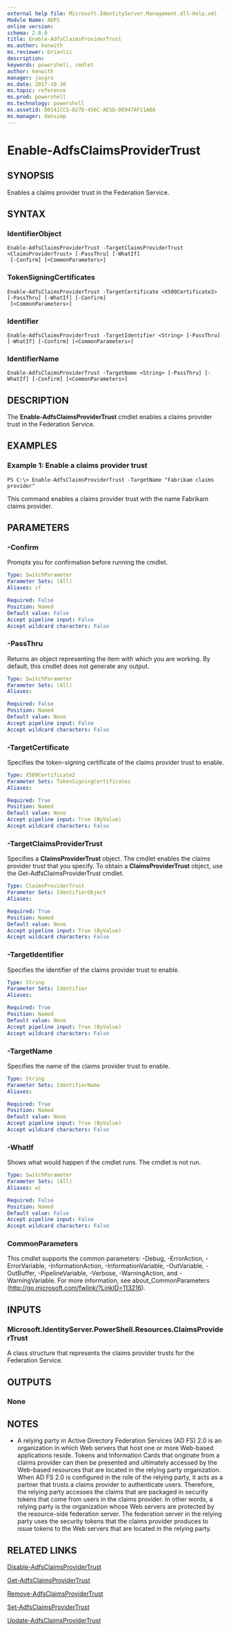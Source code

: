 ```yaml
---
external help file: Microsoft.IdentityServer.Management.dll-Help.xml
Module Name: ADFS
online version: 
schema: 2.0.0
title: Enable-AdfsClaimsProviderTrust
ms.author: kenwith
ms.reviewer: brianlic
description: 
keywords: powershell, cmdlet
author: kenwith
manager: jasgro
ms.date: 2017-10-30
ms.topic: reference
ms.prod: powershell
ms.technology: powershell
ms.assetid: D0141CC5-827D-456C-AE5D-DE947AF11A8A
ms.manager: dansimp
---
```


# Enable-AdfsClaimsProviderTrust

## SYNOPSIS
Enables a claims provider trust in the Federation Service.

## SYNTAX

### IdentifierObject
```
Enable-AdfsClaimsProviderTrust -TargetClaimsProviderTrust <ClaimsProviderTrust> [-PassThru] [-WhatIf]
 [-Confirm] [<CommonParameters>]
```

### TokenSigningCertificates
```
Enable-AdfsClaimsProviderTrust -TargetCertificate <X509Certificate2> [-PassThru] [-WhatIf] [-Confirm]
 [<CommonParameters>]
```

### Identifier
```
Enable-AdfsClaimsProviderTrust -TargetIdentifier <String> [-PassThru] [-WhatIf] [-Confirm] [<CommonParameters>]
```

### IdentifierName
```
Enable-AdfsClaimsProviderTrust -TargetName <String> [-PassThru] [-WhatIf] [-Confirm] [<CommonParameters>]
```

## DESCRIPTION
The **Enable-AdfsClaimsProviderTrust** cmdlet enables a claims provider trust in the Federation Service.

## EXAMPLES

### Example 1: Enable a claims provider trust
```
PS C:\> Enable-AdfsClaimsProviderTrust -TargetName "Fabrikam claims provider"
```

This command enables a claims provider trust with the name Fabrikam claims provider.

## PARAMETERS

### -Confirm
Prompts you for confirmation before running the cmdlet.

```yaml
Type: SwitchParameter
Parameter Sets: (All)
Aliases: cf

Required: False
Position: Named
Default value: False
Accept pipeline input: False
Accept wildcard characters: False
```

### -PassThru
Returns an object representing the item with which you are working.
By default, this cmdlet does not generate any output.

```yaml
Type: SwitchParameter
Parameter Sets: (All)
Aliases: 

Required: False
Position: Named
Default value: None
Accept pipeline input: False
Accept wildcard characters: False
```

### -TargetCertificate
Specifies the token-signing certificate of the claims provider trust to enable.

```yaml
Type: X509Certificate2
Parameter Sets: TokenSigningCertificates
Aliases: 

Required: True
Position: Named
Default value: None
Accept pipeline input: True (ByValue)
Accept wildcard characters: False
```

### -TargetClaimsProviderTrust
Specifies a **ClaimsProviderTrust** object.
The cmdlet enables the claims provider trust that you specify.
To obtain a **ClaimsProviderTrust** object, use the Get-AdfsClaimsProviderTrust cmdlet.

```yaml
Type: ClaimsProviderTrust
Parameter Sets: IdentifierObject
Aliases: 

Required: True
Position: Named
Default value: None
Accept pipeline input: True (ByValue)
Accept wildcard characters: False
```

### -TargetIdentifier
Specifies the identifier of the claims provider trust to enable.

```yaml
Type: String
Parameter Sets: Identifier
Aliases: 

Required: True
Position: Named
Default value: None
Accept pipeline input: True (ByValue)
Accept wildcard characters: False
```

### -TargetName
Specifies the name of the claims provider trust to enable.

```yaml
Type: String
Parameter Sets: IdentifierName
Aliases: 

Required: True
Position: Named
Default value: None
Accept pipeline input: True (ByValue)
Accept wildcard characters: False
```

### -WhatIf
Shows what would happen if the cmdlet runs.
The cmdlet is not run.

```yaml
Type: SwitchParameter
Parameter Sets: (All)
Aliases: wi

Required: False
Position: Named
Default value: False
Accept pipeline input: False
Accept wildcard characters: False
```

### CommonParameters
This cmdlet supports the common parameters: -Debug, -ErrorAction, -ErrorVariable, -InformationAction, -InformationVariable, -OutVariable, -OutBuffer, -PipelineVariable, -Verbose, -WarningAction, and -WarningVariable. For more information, see about_CommonParameters (http://go.microsoft.com/fwlink/?LinkID=113216).

## INPUTS

### Microsoft.IdentityServer.PowerShell.Resources.ClaimsProviderTrust
A class structure that represents the claims provider trusts for the Federation Service.

## OUTPUTS

### None

## NOTES
* A relying party in Active Directory Federation Services (AD FS) 2.0 is an organization in which Web servers that host one or more Web-based applications reside. Tokens and Information Cards that originate from a claims provider can then be presented and ultimately accessed by the Web-based resources that are located in the relying party organization. When AD FS 2.0 is configured in the role of the relying party, it acts as a partner that trusts a claims provider to authenticate users. Therefore, the relying party accesses the claims that are packaged in security tokens that come from users in the claims provider. In other words, a relying party is the organization whose Web servers are protected by the resource-side federation server. The federation server in the relying party uses the security tokens that the claims provider produces to issue tokens to the Web servers that are located in the relying party.

## RELATED LINKS

[Disable-AdfsClaimsProviderTrust](./Disable-AdfsClaimsProviderTrust.md)

[Get-AdfsClaimsProviderTrust](./Get-AdfsClaimsProviderTrust.md)

[Remove-AdfsClaimsProviderTrust](./Remove-AdfsClaimsProviderTrust.md)

[Set-AdfsClaimsProviderTrust](./Set-AdfsClaimsProviderTrust.md)

[Update-AdfsClaimsProviderTrust](./Update-AdfsClaimsProviderTrust.md)

